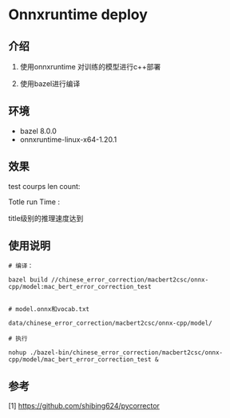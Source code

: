 # Onnxruntime deploy

## 介绍

1. 使用onnxruntime 对训练的模型进行c++部署

2. 使用bazel进行编译

## 环境

- bazel 8.0.0
- onnxruntime-linux-x64-1.20.1

## 效果

test courps len count: 

Totle run Time : 

title级别的推理速度达到 

## 使用说明
```
# 编译：

bazel build //chinese_error_correction/macbert2csc/onnx-cpp/model:mac_bert_error_correction_test


# model.onnx和vocab.txt

data/chinese_error_correction/macbert2csc/onnx-cpp/model/

# 执行

nohup ./bazel-bin/chinese_error_correction/macbert2csc/onnx-cpp/model/mac_bert_error_correction_test &

```

## 参考
[1] https://github.com/shibing624/pycorrector
